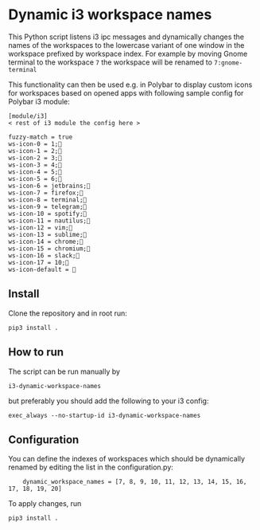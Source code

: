 # Dynamic i3 workspace names

This Python script listens i3 ipc messages and 
dynamically changes the names of the workspaces
to the lowercase variant of one window in the workspace prefixed by
workspace index.
For example by moving Gnome terminal to the workspace `7` the workspace
will be renamed to `7:gnome-terminal`

This functionality can then be used e.g. in Polybar
to display custom icons for workspaces based on opened
apps with following sample config for Polybar i3 module:

```
[module/i3]
< rest of i3 module the config here >

fuzzy-match = true
ws-icon-0 = 1;
ws-icon-1 = 2;
ws-icon-2 = 3;
ws-icon-3 = 4;
ws-icon-4 = 5;
ws-icon-5 = 6;
ws-icon-6 = jetbrains;
ws-icon-7 = firefox;
ws-icon-8 = terminal;
ws-icon-9 = telegram;
ws-icon-10 = spotify;
ws-icon-11 = nautilus;
ws-icon-12 = vim;
ws-icon-13 = sublime;
ws-icon-14 = chrome;
ws-icon-15 = chromium;
ws-icon-16 = slack;
ws-icon-17 = 10;
ws-icon-default = 
```

## Install
Clone the repository and in root run:
```
pip3 install .
```

## How to run
The script can be run manually by
```
i3-dynamic-workspace-names
```

but preferably you should add the following to your i3 
config:
```
exec_always --no-startup-id i3-dynamic-workspace-names
```

## Configuration
You can define the indexes of workspaces which should be dynamically 
renamed by editing the list in the configuration.py:
```
    dynamic_workspace_names = [7, 8, 9, 10, 11, 12, 13, 14, 15, 16, 17, 18, 19, 20]
```
To apply changes, run 
```
pip3 install .
```
